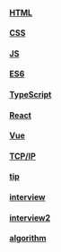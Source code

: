 #### [HTML](/posts/HTML)
#### [CSS](/posts/CSS)
#### [JS](/posts/JS)
#### [ES6](/posts/ES6)
#### [TypeScript](/posts/TypeScript)
#### [React](/posts/react)
#### [Vue](/posts/vue)
#### [TCP/IP](/posts/TCP_IP)
#### [tip](/posts/tip)
#### [interview](/posts/interview)
#### [interview2](/posts/interview2)
#### [algorithm](/posts/algorithm)
